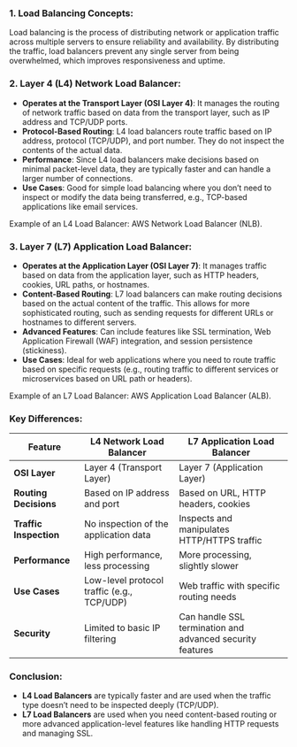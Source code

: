 
### 1. **Load Balancing Concepts:**
   Load balancing is the process of distributing network or application traffic across multiple servers to ensure reliability and availability. By distributing the traffic, load balancers prevent any single server from being overwhelmed, which improves responsiveness and uptime.

### 2. **Layer 4 (L4) Network Load Balancer:**
   - **Operates at the Transport Layer (OSI Layer 4)**: It manages the routing of network traffic based on data from the transport layer, such as IP address and TCP/UDP ports.
   - **Protocol-Based Routing**: L4 load balancers route traffic based on IP address, protocol (TCP/UDP), and port number. They do not inspect the contents of the actual data.
   - **Performance**: Since L4 load balancers make decisions based on minimal packet-level data, they are typically faster and can handle a larger number of connections.
   - **Use Cases**: Good for simple load balancing where you don’t need to inspect or modify the data being transferred, e.g., TCP-based applications like email services.

   Example of an L4 Load Balancer: AWS Network Load Balancer (NLB).

### 3. **Layer 7 (L7) Application Load Balancer:**
   - **Operates at the Application Layer (OSI Layer 7)**: It manages traffic based on data from the application layer, such as HTTP headers, cookies, URL paths, or hostnames.
   - **Content-Based Routing**: L7 load balancers can make routing decisions based on the actual content of the traffic. This allows for more sophisticated routing, such as sending requests for different URLs or hostnames to different servers.
   - **Advanced Features**: Can include features like SSL termination, Web Application Firewall (WAF) integration, and session persistence (stickiness).
   - **Use Cases**: Ideal for web applications where you need to route traffic based on specific requests (e.g., routing traffic to different services or microservices based on URL path or headers).

   Example of an L7 Load Balancer: AWS Application Load Balancer (ALB).

### Key Differences:
| Feature                  | L4 Network Load Balancer             | L7 Application Load Balancer       |
|--------------------------|--------------------------------------|------------------------------------|
| **OSI Layer**             | Layer 4 (Transport Layer)            | Layer 7 (Application Layer)        |
| **Routing Decisions**     | Based on IP address and port         | Based on URL, HTTP headers, cookies|
| **Traffic Inspection**    | No inspection of the application data| Inspects and manipulates HTTP/HTTPS traffic|
| **Performance**           | High performance, less processing    | More processing, slightly slower   |
| **Use Cases**             | Low-level protocol traffic (e.g., TCP/UDP)| Web traffic with specific routing needs|
| **Security**              | Limited to basic IP filtering        | Can handle SSL termination and advanced security features |

### Conclusion:
- **L4 Load Balancers** are typically faster and are used when the traffic type doesn’t need to be inspected deeply (TCP/UDP).
- **L7 Load Balancers** are used when you need content-based routing or more advanced application-level features like handling HTTP requests and managing SSL.

